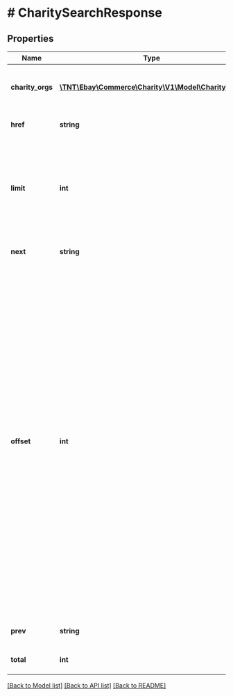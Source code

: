 # # CharitySearchResponse

## Properties

Name | Type | Description | Notes
------------ | ------------- | ------------- | -------------
**charity_orgs** | [**\TNT\Ebay\Commerce\Charity\V1\Model\CharityOrg[]**](CharityOrg.md) | The list of charitable organizations that match the search criteria. | [optional]
**href** | **string** | The relative path to the current set of results. | [optional]
**limit** | **int** | The number of items, from the result set, returned in a single page.&lt;br /&gt;&lt;br /&gt;&lt;b&gt;Valid Values:&lt;/b&gt; &lt;code&gt;1-100&lt;/code&gt;&lt;br /&gt;&lt;br /&gt;&lt;b&gt;Default:&lt;/b&gt; &lt;code&gt;20&lt;/code&gt; | [optional]
**next** | **string** | The relative path to the next set of results. | [optional]
**offset** | **int** | The number of items that will be skipped in the result set. This is used with the &lt;b&gt;limit&lt;/b&gt; field to control the pagination of the output.&lt;br /&gt;&lt;br /&gt;For example, if the &lt;b&gt;offset&lt;/b&gt; is set to &lt;code&gt;0&lt;/code&gt; and the &lt;b&gt;limit&lt;/b&gt; is set to &lt;code&gt;10&lt;/code&gt;, the method will retrieve items 1 through 10 from the list of items returned. If the &lt;b&gt;offset&lt;/b&gt; is set to &lt;code&gt;10&lt;/code&gt; and the &lt;b&gt;limit&lt;/b&gt; is set to &lt;code&gt;10&lt;/code&gt;, the method will retrieve items 11 through 20 from the list of items returned.&lt;br /&gt;&lt;br /&gt;&lt;b&gt;Valid Values:&lt;/b&gt; &lt;code&gt;0-10,000&lt;/code&gt;&lt;br /&gt;&lt;br /&gt;&lt;b&gt;Default:&lt;/b&gt; &lt;code&gt;0&lt;/code&gt; | [optional]
**prev** | **string** | The relative path to the previous set of results. | [optional]
**total** | **int** | The total number of matches for the search criteria. | [optional]

[[Back to Model list]](../../README.md#models) [[Back to API list]](../../README.md#endpoints) [[Back to README]](../../README.md)
